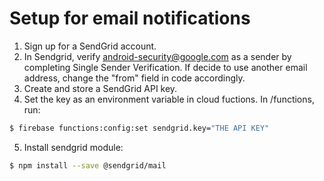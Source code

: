 # Setup for email notifications

1) Sign up for a SendGrid account.
2) In Sendgrid, verify android-security@google.com as a sender by completing Single Sender Verification. If decide to use another email address, change the "from" field in code accordingly.
3) Create and store a SendGrid API key.
4) Set the key as an environment variable in cloud fuctions. In /functions, run: 
  ```sh
  $ firebase functions:config:set sendgrid.key="THE API KEY" 
  ```
5) Install sendgrid module:
  ```sh
  $ npm install --save @sendgrid/mail
  ```

